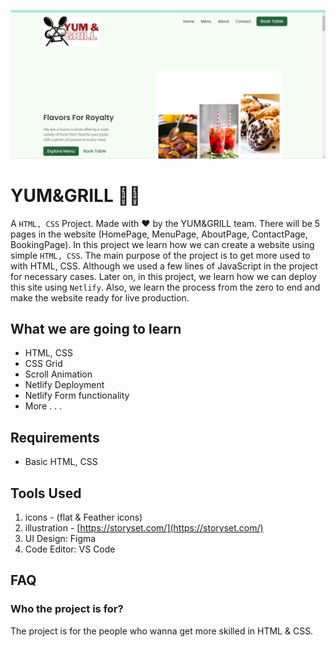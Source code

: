 ![](./readmeImg/profile.png)

# YUM&GRILL 👨‍🍳



A `HTML, CSS` Project. Made with ♥ by the YUM&GRILL team. There will be 5 pages in the website (HomePage, MenuPage, AboutPage, ContactPage, BookingPage). In this project we learn how we can create a website using simple `HTML, CSS`. The main purpose of the project is to get more used to with HTML, CSS. Although we used a few lines of JavaScript in the project for necessary cases. Later on, in this project, we learn how we can deploy this site using `Netlify`. Also, we  learn the process from the zero to end and make the website ready for live production.

## What we are going to learn

- HTML, CSS
- CSS Grid
- Scroll Animation
- Netlify Deployment
- Netlify Form functionality
- More . . .


## Requirements

- Basic HTML, CSS


## Tools Used

1. icons - (flat & Feather icons)
2. illustration - [https://storyset.com/](https://storyset.com/)
3. UI Design: Figma
4. Code Editor: VS Code


## FAQ

### Who the project is for?

The project is for the people who wanna get more skilled in HTML & CSS.